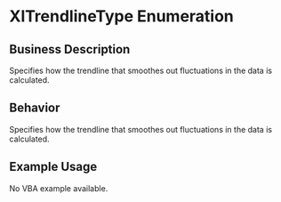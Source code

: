 # XlTrendlineType Enumeration

## Business Description
Specifies how the trendline that smoothes out fluctuations in the data is calculated.

## Behavior
Specifies how the trendline that smoothes out fluctuations in the data is calculated.

## Example Usage
No VBA example available.